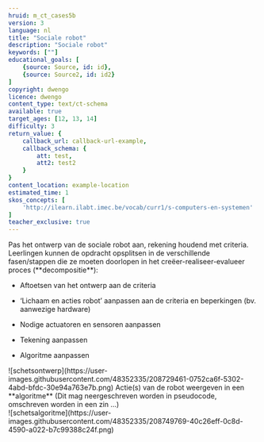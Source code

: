 ```yaml
---
hruid: m_ct_cases5b
version: 3
language: nl
title: "Sociale robot"
description: "Sociale robot"
keywords: [""]
educational_goals: [
    {source: Source, id: id}, 
    {source: Source2, id: id2}
]
copyright: dwengo
licence: dwengo
content_type: text/ct-schema
available: true
target_ages: [12, 13, 14]
difficulty: 3
return_value: {
    callback_url: callback-url-example,
    callback_schema: {
        att: test,
        att2: test2
    }
}
content_location: example-location
estimated_time: 1
skos_concepts: [
    'http://ilearn.ilabt.imec.be/vocab/curr1/s-computers-en-systemen'
]
teacher_exclusive: true
---
```


<context>
Pas het ontwerp van de sociale robot aan, rekening houdend met criteria.
</context>
<decomposition>
Leerlingen kunnen de opdracht opsplitsen in de verschillende fasen/stappen die ze moeten doorlopen in het creëer-realiseer-evalueer proces (**decompositie**):
<ul><li>Aftoetsen van het ontwerp aan de criteria</li></ul>
<ul><li>‘Lichaam en acties robot’ aanpassen aan de criteria en beperkingen (bv. aanwezige hardware)</li></ul>
<ul><li>Nodige actuatoren en sensoren aanpassen</li></ul>
<ul><li>Tekening aanpassen</li></ul>
<ul><li>Algoritme aanpassen</li></ul>
![schetsontwerp](https://user-images.githubusercontent.com/48352335/208729461-0752ca6f-5302-4abd-bfdc-30e94a763e7b.png)
</decomposition>
<patternRecognition>

</patternRecognition>
<abstraction>

</abstraction>
<algorithms>
Actie(s) van de robot weergeven in een **algoritme** (Dit mag neergeschreven worden in pseudocode, omschreven worden in een zin ...)<br>
![schetsalgoritme](https://user-images.githubusercontent.com/48352335/208749769-40c26eff-0c8d-4590-a022-b7c99388c24f.png)
</algorithms>
<implementation>

</implementation>
